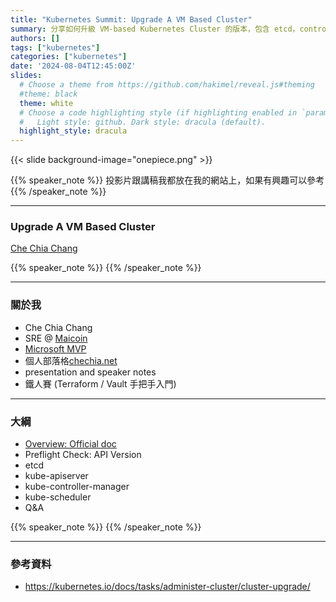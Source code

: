 ```yaml
---
title: "Kubernetes Summit: Upgrade A VM Based Cluster"
summary: 分享如何升級 VM-based Kubernetes Cluster 的版本，包含 etcd，control plane，與 node。升級前如何規劃，升級步驟該如何操作，升級後應該如何檢查。
authors: []
tags: ["kubernetes"]
categories: ["kubernetes"]
date: '2024-08-04T12:45:00Z'
slides:
  # Choose a theme from https://github.com/hakimel/reveal.js#theming
  #theme: black
  theme: white
  # Choose a code highlighting style (if highlighting enabled in `params.toml`)
  #   Light style: github. Dark style: dracula (default).
  highlight_style: dracula
---
```


{{< slide background-image="onepiece.png" >}}

{{% speaker_note %}}
投影片跟講稿我都放在我的網站上，如果有興趣可以參考
{{% /speaker_note %}}

---

### Upgrade A VM Based Cluster

[Che Chia Chang](https://chechia.net/)

{{% speaker_note %}}
{{% /speaker_note %}}

---

### 關於我

- Che Chia Chang
- SRE @ [Maicoin](https://www.linkedin.com/company/maicoin/jobs/)
- [Microsoft MVP](https://mvp.microsoft.com/zh-TW/MVP/profile/e407d0b9-5c01-eb11-a815-000d3a8ccaf5)
- 個人部落格[chechia.net](https://chechia.net/)
- presentation and speaker notes
- 鐵人賽 (Terraform / Vault 手把手入門)

---

### 大綱

- [Overview: Official doc](https://kubernetes.io/docs/tasks/administer-cluster/cluster-upgrade/)
- Preflight Check: API Version
- etcd
- kube-apiserver
- kube-controller-manager
- kube-scheduler
- Q&A

{{% speaker_note %}}
{{% /speaker_note %}}

---

### 參考資料

- https://kubernetes.io/docs/tasks/administer-cluster/cluster-upgrade/

